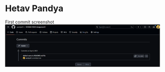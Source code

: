 # Hetav Pandya

First commit screenshot
![First commit](https://github.com/pandyah5/ECE444-F2023-Assignment1/blob/master/first_commit.png?raw=true)
